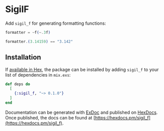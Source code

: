 # SigilF

Add `sigil_f` for generating formatting functions:

```elixir
formatter = ~f(~.3f)

formatter.(3.14159) == "3.142"
```

## Installation

If [available in Hex](https://hex.pm/docs/publish), the package can be installed
by adding `sigil_f` to your list of dependencies in `mix.exs`:

```elixir
def deps do
  [
    {:sigil_f, "~> 0.1.0"}
  ]
end
```

Documentation can be generated with [ExDoc](https://github.com/elixir-lang/ex_doc)
and published on [HexDocs](https://hexdocs.pm). Once published, the docs can
be found at [https://hexdocs.pm/sigil_f](https://hexdocs.pm/sigil_f).

